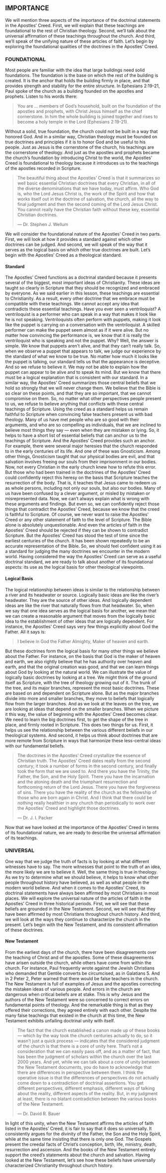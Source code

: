 ## IMPORTANCE

We will mention three aspects of the importance of the doctrinal statements in the Apostles’ Creed. First, we will explain that these teachings are foundational to the rest of Christian theology. Second, we’ll talk about the universal affirmation of these teachings throughout the church. And third, we’ll speak of the unifying nature of these articles of faith. Let’s begin by exploring the foundational qualities of the doctrines in the Apostles’ Creed.


### FOUNDATIONAL

Most people are familiar with the idea that large buildings need solid foundations. The foundation is the base on which the rest of the building is created. It is the anchor that holds the building firmly in place, and that provides strength and stability for the entire structure. 
In Ephesians 2:19-21, Paul spoke of the church as a building founded on the apostles and prophets. Listen to his words there:

> You are … members of God’s household, built on the foundation of the apostles and prophets, with Christ Jesus himself as the chief cornerstone. In him the whole building is joined together and rises to become a holy temple in the Lord (Ephesians 2:19-21).

Without a solid, true foundation, the church could not be built in a way that honored God.
And in a similar way, Christian theology must be founded on true doctrines and principles if it is to honor God and be useful to his people. Just as Jesus is the cornerstone of the church, his teachings are the cornerstone of theology. And just as the apostles and prophets became the church’s foundation by introducing Christ to the world, the Apostles’ Creed is foundational to theology because it introduces us to the teachings of the apostles recorded in Scripture. 

> The beautiful thing about the Apostles’ Creed is that it summarizes so well basic essential Christian doctrines that every Christian, in all of the diverse denominations that we have today, must affirm. Who God is, who the Lord Jesus Christ is, the work of the Spirit and how that works itself out in the doctrine of salvation, the church, all the way to final judgment and then the second coming of the Lord Jesus Christ. You cannot really have the Christian faith without these key, essential Christian doctrines.
> 
> —	Dr. Stephen J. Wellum

We will consider the foundational nature of the Apostles’ Creed in two parts. First, we will look at how it provides a standard against which other doctrines can be judged. And second, we will speak of the way that it serves as the logical basis on which other true doctrines are built. Let’s begin with the Apostles’ Creed as a theological standard.


#### Standard

The Apostles’ Creed functions as a doctrinal standard because it presents several of the biggest, most important ideas of Christianity. These ideas are taught so clearly in Scripture that they should be recognized and embraced by everyone. As we said earlier in this lesson, these teachings are essential to Christianity. As a result, every other doctrine that we embrace must be compatible with these teachings. We cannot accept any idea that contradicts these essential teachings.
Have you ever seen a ventriloquist? A ventriloquist is a performer who can speak in a way that makes it look like he is not speaking. Ventriloquists often perform with puppets, making it look like the puppet is carrying on a conversation with the ventriloquist. A skilled performer can make the puppet seem almost as if it were alive. But no matter how convincing the performance is, we know that it is really the ventriloquist who is speaking and not the puppet. Why?
Well, the answer is simple. We know that puppets aren’t alive, and that they can’t really talk. So, when we observe a puppet that appears to talk, we judge our experience by the standard of what we know to be true. No matter how much it looks like the puppet is talking, our standard tells us that the appearance is deceptive. And so we refuse to believe it. We may not be able to explain how the puppet can appear to be alive and to speak its mind. But we know that there must be a logical explanation that is consistent with our standard.
In a similar way, the Apostles’ Creed summarizes those central beliefs that we hold so strongly that we will never change them. We believe that the Bible is so clear on these points, and that they are so important, that we cannot compromise on them. So, no matter what other perspectives people present to us, we refuse to believe anything that conflicts with these central teachings of Scripture.
Using the creed as a standard helps us remain faithful to Scripture when convincing false teachers present us with bad theology. Many of us have met people who are so good with their arguments, and who are so compelling as individuals, that we are inclined to believe most things they say — even when they are mistaken or lying. So, it helps to have a short list of essential beliefs that can anchor us to the teachings of Scripture. And the Apostles’ Creed provides such an anchor. 
For example, there were several major heresies that the church responded to in the early centuries of its life. And one of these was Gnosticism. Among other things, Gnosticism taught that our physical bodies are evil, and that salvation involves freeing our souls from their imprisonment in our bodies. Now, not every Christian in the early church knew how to refute this error. But those who had been trained in the doctrines of the Apostles’ Creed could confidently reject this heresy on the basis that Scripture teaches the resurrection of the body. That is, it teaches that Jesus came to redeem us as whole persons, including not only our souls, but also our bodies.
Many of us have been confused by a clever argument, or misled by mistaken or misrepresented data. Now, we can’t always explain what is wrong with these arguments and findings. But even so, we can confidently reject those things that contradict the Apostles’ Creed, because we know that the creed is faithful to Scripture. 
Of course, we never want to raise the Apostles’ Creed or any other statement of faith to the level of Scripture. The Bible alone is absolutely unquestionable. And even the articles of faith in the Apostles’ Creed should be rejected if they can be shown to contradict Scripture. But the Apostles’ Creed has stood the test of time since the earliest centuries of the church. It has been shown repeatedly to be an accurate representation of the Bible. So, we should feel confident using it as a standard for judging the many doctrines we encounter in the modern world.
Having considered the way the Apostles’ Creed can serve as a useful doctrinal standard, we are ready to talk about another of its foundational aspects: its use as the logical basis for other theological viewpoints.


#### Logical Basis
	
The logical relationship between ideas is similar to the relationship between a river and its headwater or source. Logically basic ideas are like the river’s headwater. They are the source of other ideas. And logically dependent ideas are like the river that naturally flows from that headwater. So, when we say that one idea serves as the logical basis for another, we mean that we can create a reasonable argument that moves from the logically basic idea to the establishment of other ideas that are logically dependent. 
For instance, the Apostles’ Creed says very few things explicitly about God the Father. All it says is:
	
> I believe in God the Father Almighty, 
> Maker of heaven and earth.

But these doctrines form the logical basis for many other things we believe about the Father. For instance, on the basis that God is the maker of heaven and earth, we also rightly believe that he has authority over heaven and earth, and that the original creation was good, and that we can learn things about God by looking at the natural world. 
We can illustrate the value of logically basic doctrines by looking at a tree. We might think of the ground itself as Scripture, with the tree of theology growing out of it. The trunk of the tree, and its major branches, represent the most basic doctrines. These are based on and dependent on Scripture alone. But as the major branches divide into more and smaller branches, they move to beliefs that logically flow from the larger branches. And as we look at the leaves on the tree, we are looking at ideas that depend on the smaller branches. When we picture it this way, the value of beginning with the Apostles’ Creed becomes clear. We need to learn the big doctrines first, to get the shape of the tree in place, and firmly rooted in Scripture. 
This does two things for us. First, it helps us see the relationship between the various different beliefs in our theological systems. And second, it helps us think about doctrines that are more remote from Scripture in ways that harmonize these less-central ideas with our fundamental beliefs.

> The doctrines in the Apostles’ Creed crystallize the essence of Christian truth. The Apostles’ Creed dates really from the second century; it took a number of forms in the second century, and finally took the form that we are used to. And there you have the Trinity, the Father, the Son, and the Holy Spirit. There you have the incarnation and the atoning death and the triumphant resurrection and forthcoming return of the Lord Jesus. There you have the forgiveness of sins. There you have the reality of the church as the fellowship of those who are born again in Christ. And I think that there could be nothing really healthier in any church than periodically to work over the Apostles’ Creed and highlight those doctrines. 
> 
> —	Dr. J. I. Packer

Now that we have looked at the importance of the Apostles’ Creed in terms of its foundational nature, we are ready to describe the universal affirmation of its teachings.


### UNIVERSAL

One way that we judge the truth of facts is by looking at what different witnesses have to say. The more witnesses that point to the truth of an idea, the more likely we are to believe it. Well, the same thing is true in theology. As we try to determine what we should believe, it helps to know what other people throughout history have believed, as well as what people in the modern world believe. And when it comes to the Apostles’ Creed, its doctrinal statements have always been affirmed by most Christians in most places.
We will explore the universal nature of the articles of faith in the Apostles’ Creed in three historical periods. First, we will see that these beliefs are grounded in the New Testament. Second, we will see that they have been affirmed by most Christians throughout church history. And third, we will look at the ways they continue to characterize the church in the present. Let’s begin with the New Testament, and its consistent affirmation of these doctrines.


#### New Testament

From the earliest days of the church, there have been disagreements over the teaching of Christ and of the apostles. Some of these disagreements have arisen outside the church, while others have come from within the church. For instance, Paul frequently wrote against the Jewish Christians who demanded that Gentile converts be circumcised, as in Galatians 5. And in 2 Peter 2, Peter warned that there would be false teachers in the church. The New Testament is full of examples of Jesus and the apostles correcting the mistaken ideas of various people. 
And errors in the church are dangerous when critical beliefs are at stake. This is why Jesus and the authors of the New Testament were so concerned to correct errors on fundamental points of theology. And the remarkable thing is that as they offered their corrections, they agreed entirely with each other. Despite the many false teachings that existed in the church at this time, the New Testament exhibits unfailing doctrinal unity with itself. 

> The fact that the church established a canon made up of these books — which by the way took the church centuries actually to do, so it wasn’t just a quick process — indicates that the considered judgment of the church is that there is a core of unity here. That’s not a consideration that we can easily pass off, and as a matter of fact, that has been the judgment of scholars within the church over the last 2000 years. And yet, while we can talk about a core of unity between the New Testament documents, you do have to acknowledge that there are differences in perspective between them. I think the operative issue is that the differences of perspectives do not actually come down to a contradiction of doctrinal assertions. You get different perspectives, different emphasis, different ways of talking about the reality, different aspects of the reality. But, in my judgment at least, there is no blatant contradiction between the various books of the New Testament. 
> 
> —	Dr. David R. Bauer

In light of this unity, when the New Testament affirms the articles of faith listed in the Apostles’ Creed, it is fair to say that it does so universally. It consistently argues for the divinity of the Father, the Son and the Holy Spirit, while at the same time insisting that there is only one God. The Gospels present the creedal facts of Christ’s conception, birth, life, ministry, death, resurrection and ascension. And the books of the New Testament entirely support the creed’s statements about the church and salvation.
Having looked at the New Testament, let’s see how these beliefs have universally characterized Christianity throughout church history.

